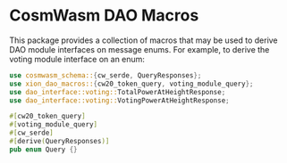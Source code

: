 # CosmWasm DAO Macros

This package provides a collection of macros that may be used to
derive DAO module interfaces on message enums. For example, to derive
the voting module interface on an enum:

```rust
use cosmwasm_schema::{cw_serde, QueryResponses};
use xion_dao_macros::{cw20_token_query, voting_module_query};
use dao_interface::voting::TotalPowerAtHeightResponse;
use dao_interface::voting::VotingPowerAtHeightResponse;

#[cw20_token_query]
#[voting_module_query]
#[cw_serde]
#[derive(QueryResponses)]
pub enum Query {}
```
